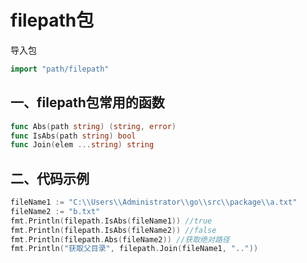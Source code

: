 # filepath包

导入包

```go
import "path/filepath"
```

## 一、filepath包常用的函数

```go
func Abs(path string) (string, error)
func IsAbs(path string) bool
func Join(elem ...string) string
```



## 二、代码示例

```go
fileName1 := "C:\\Users\\Administrator\\go\\src\\package\\a.txt"
fileName2 := "b.txt"
fmt.Println(filepath.IsAbs(fileName1)) //true
fmt.Println(filepath.IsAbs(fileName2)) //false
fmt.Println(filepath.Abs(fileName2)) //获取绝对路径
fmt.Println("获取父目录", filepath.Join(fileName1, ".."))
```


